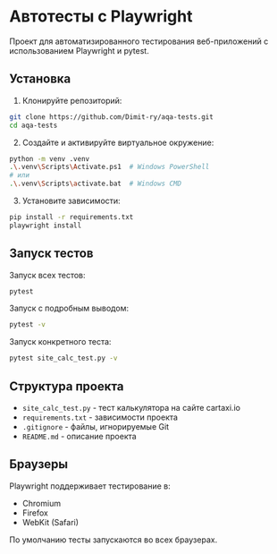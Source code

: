 # Автотесты с Playwright

Проект для автоматизированного тестирования веб-приложений с использованием Playwright и pytest.

## Установка

1. Клонируйте репозиторий:
```bash
git clone https://github.com/Dimit-ry/aqa-tests.git
cd aqa-tests
```

2. Создайте и активируйте виртуальное окружение:
```bash
python -m venv .venv
.\.venv\Scripts\Activate.ps1  # Windows PowerShell
# или
.\.venv\Scripts\activate.bat  # Windows CMD
```

3. Установите зависимости:
```bash
pip install -r requirements.txt
playwright install
```

## Запуск тестов

Запуск всех тестов:
```bash
pytest
```

Запуск с подробным выводом:
```bash
pytest -v
```

Запуск конкретного теста:
```bash
pytest site_calc_test.py -v
```

## Структура проекта

- `site_calc_test.py` - тест калькулятора на сайте cartaxi.io
- `requirements.txt` - зависимости проекта
- `.gitignore` - файлы, игнорируемые Git
- `README.md` - описание проекта

## Браузеры

Playwright поддерживает тестирование в:
- Chromium
- Firefox
- WebKit (Safari)

По умолчанию тесты запускаются во всех браузерах.